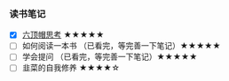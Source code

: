 ### 读书笔记

+ [X] [六顶帽思考](https://github.com/yuji8023/book/issues/1#issue-626493443) ★★★★★
+ [ ] 如何阅读一本书 （已看完，等完善一下笔记）★★★★★
+ [ ] 学会提问 （已看完，等完善一下笔记）★★★★★
+ [ ] 韭菜的自我修养 ★★★★☆